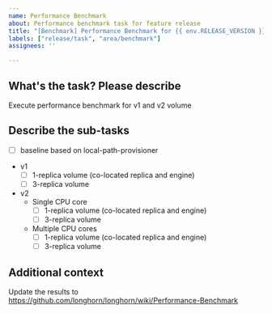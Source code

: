```yaml
---
name: Performance Benchmark
about: Performance benchmark task for feature release
title: "[Benchmark] Performance Benchmark for {{ env.RELEASE_VERSION }}"
labels: ["release/task", "area/benchmark"]
assignees: ''

---
```


## What's the task? Please describe

Execute performance benchmark for v1 and v2 volume


## Describe the sub-tasks

- [ ] baseline based on local-path-provisioner
- v1
    - [ ] 1-replica volume (co-located replica and engine)
    - [ ] 3-replica volume 

- v2
    - Single CPU core
        - [ ] 1-replica volume (co-located replica and engine)
        - [ ] 3-replica volume 
    - Multiple CPU cores
        - [ ] 1-replica volume (co-located replica and engine)
        - [ ] 3-replica volume 

## Additional context

Update the results to https://github.com/longhorn/longhorn/wiki/Performance-Benchmark


